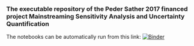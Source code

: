 ### The executable repository of the Peder Sather 2017 financed project Mainstreaming Sensitivity Analysis and Uncertainty Quantification

The notebooks can be automatically run from this link: [![Binder](https://mybinder.org/badge_logo.svg)](https://mybinder.org/v2/gh/Confareneoclassico/Mainstreaming_Sensitivity_Analysis_Uncertainty_Quantification/master)
